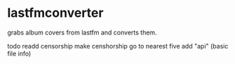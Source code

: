 # lastfmconverter
 grabs album covers from lastfm and converts them.

todo
readd censorship
make censhorship go to nearest five
add "api" (basic file info)